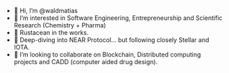 - 👋 Hi, I’m @waldmatias
- 👀 I’m interested in Software Engineering, Entrepreneurship and Scientific Research (Chemistry + Pharma)
- 🦀 Rustacean in the works. 
- 🌱 Deep-diving into NEAR Protocol... but following closely Stellar and IOTA. 
- 💞️ I’m looking to collaborate on Blockchain, Distributed computing projects and CADD (computer aided drug design). 

<!---
waldmatias/waldmatias is a ✨ special ✨ repository because its `README.md` (this file) appears on your GitHub profile.
You can click the Preview link to take a look at your changes.
--->

